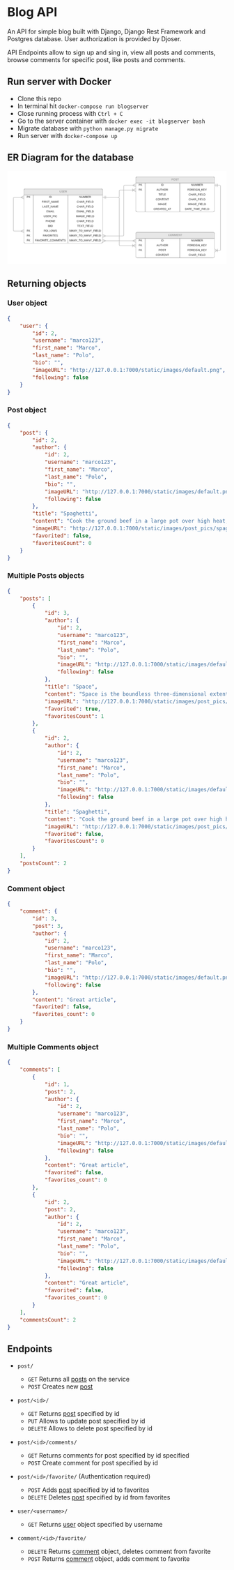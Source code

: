 # Blog API
An API for simple blog built with Django, Django Rest Framework and Postgres database.
User authorization is provided by Djoser.

API Endpoints allow to sign up and sing in, view all posts and comments, browse comments for specific post, like posts and comments.


## Run server with Docker

- Clone this repo
- In terminal hit `docker-compose run blogserver`
- Close running process with `Ctrl + C`
- Go to the server container with `docker exec -it blogserver bash`
- Migrate database with `python manage.py migrate`
- Run server with `docker-compose up`

## ER Diagram for the database

![blog-api.png](https://github.com/ArturRejment/blog-api/blob/main/static/images/blog-api.png)

## Returning objects

### User object
```json
{
    "user": {
        "id": 2,
        "username": "marco123",
        "first_name": "Marco",
        "last_name": "Polo",
        "bio": "",
        "imageURL": "http://127.0.0.1:7000/static/images/default.png",
        "following": false
    }
}
```

### Post object
```json
{
    "post": {
        "id": 2,
        "author": {
            "id": 2,
            "username": "marco123",
            "first_name": "Marco",
            "last_name": "Polo",
            "bio": "",
            "imageURL": "http://127.0.0.1:7000/static/images/default.png",
            "following": false
        },
        "title": "Spaghetti",
        "content": "Cook the ground beef in a large pot over high heat, stirring quickly and constantly until completely browned 7 to 10 minutes. Stir the onion into the beef; cook and stir until the onion begins to turn translucent, about 5 minutes more. Drain excess grease from meat mixture. Add the mushroom to the mixture; allow to cook until it begins to soften, 1 to 2 minutes. Pour the diced tomatoes and tomato soup into the pot, stir, reduce heat to medium, and bring the mixture to a simmer.",
        "imageURL": "http://127.0.0.1:7000/static/images/post_pics/spaghetti_5z2btZM.png",
        "favorited": false,
        "favoritesCount": 0
    }
}
```

### Multiple Posts objects
```json
{
    "posts": [
        {
            "id": 3,
            "author": {
                "id": 2,
                "username": "marco123",
                "first_name": "Marco",
                "last_name": "Polo",
                "bio": "",
                "imageURL": "http://127.0.0.1:7000/static/images/default.png",
                "following": false
            },
            "title": "Space",
            "content": "Space is the boundless three-dimensional extent in which objects and events have relative position and direction.[1] In classical physics, physical space is often conceived in three linear dimensions, although modern physicists usually consider it, with time, to be part of a boundless four-dimensional continuum known as spacetime.",
            "imageURL": "http://127.0.0.1:7000/static/images/post_pics/spaghetti_NXtUkRY.png",
            "favorited": true,
            "favoritesCount": 1
        },
        {
            "id": 2,
            "author": {
                "id": 2,
                "username": "marco123",
                "first_name": "Marco",
                "last_name": "Polo",
                "bio": "",
                "imageURL": "http://127.0.0.1:7000/static/images/default.png",
                "following": false
            },
            "title": "Spaghetti",
            "content": "Cook the ground beef in a large pot over high heat, stirring quickly and constantly until completely browned 7 to 10 minutes. Stir the onion into the beef; cook and stir until the onion begins to turn translucent, about 5 minutes more. Drain excess grease from meat mixture. Add the mushroom to the mixture; allow to cook until it begins to soften, 1 to 2 minutes. Pour the diced tomatoes and tomato soup into the pot, stir, reduce heat to medium, and bring the mixture to a simmer.",
            "imageURL": "http://127.0.0.1:7000/static/images/post_pics/spaghetti_5z2btZM.png",
            "favorited": false,
            "favoritesCount": 0
        }
    ],
    "postsCount": 2
}
```

### Comment object

```json
{
    "comment": {
        "id": 3,
        "post": 3,
        "author": {
            "id": 2,
            "username": "marco123",
            "first_name": "Marco",
            "last_name": "Polo",
            "bio": "",
            "imageURL": "http://127.0.0.1:7000/static/images/default.png",
            "following": false
        },
        "content": "Great article",
        "favorited": false,
        "favorites_count": 0
    }
}
```

### Multiple Comments object

```json
{
    "comments": [
        {
            "id": 1,
            "post": 2,
            "author": {
                "id": 2,
                "username": "marco123",
                "first_name": "Marco",
                "last_name": "Polo",
                "bio": "",
                "imageURL": "http://127.0.0.1:7000/static/images/default.png",
                "following": false
            },
            "content": "Great article",
            "favorited": false,
            "favorites_count": 0
        },
        {
            "id": 2,
            "post": 2,
            "author": {
                "id": 2,
                "username": "marco123",
                "first_name": "Marco",
                "last_name": "Polo",
                "bio": "",
                "imageURL": "http://127.0.0.1:7000/static/images/default.png",
                "following": false
            },
            "content": "Great article",
            "favorited": false,
            "favorites_count": 0
        }
    ],
    "commentsCount": 2
}
```

## Endpoints

- `post/`
  - `GET` Returns all [posts](#multiple-posts-objects) on the service
  - `POST` Creates new [post](#post-object)

- `post/<id>/`
  - `GET` Returns [post](#post-object) specified by id
  - `PUT` Allows to update post specified by id
  - `DELETE` Allows to delete post specified by id

- `post/<id>/comments/`
  - `GET` Returns comments for post specified by id specified
  - `POST` Create comment for post specified by id

- `post/<id>/favorite/` (Authentication required)
  - `POST` Adds [post](#post-object) specified by id to favorites
  - `DELETE` Deletes [post](#post-object) specified by id from favorites

- `user/<username>/`
  - `GET` Returns [user](#user-object) object specified by username

- `comment/<id>/favorite/`
  - `DELETE` Returns [comment](#comment-object) object, deletes comment from favorite
  - `POST` Returns [comment](#comment-object) object, adds comment to favorite

